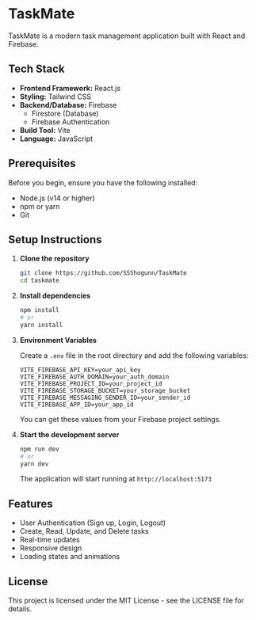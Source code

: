 # TaskMate

TaskMate is a modern task management application built with React and Firebase.

## Tech Stack

- **Frontend Framework:** React.js
- **Styling:** Tailwind CSS
- **Backend/Database:** Firebase
  - Firestore (Database)
  - Firebase Authentication
- **Build Tool:** Vite
- **Language:** JavaScript

## Prerequisites

Before you begin, ensure you have the following installed:
- Node.js (v14 or higher)
- npm or yarn
- Git

## Setup Instructions

1. **Clone the repository**
   ```bash
   git clone https://github.com/SSShogunn/TaskMate
   cd taskmate
   ```

2. **Install dependencies**
   ```bash
   npm install
   # or
   yarn install
   ```

3. **Environment Variables**
   
   Create a `.env` file in the root directory and add the following variables:
   ```env
   VITE_FIREBASE_API_KEY=your_api_key
   VITE_FIREBASE_AUTH_DOMAIN=your_auth_domain
   VITE_FIREBASE_PROJECT_ID=your_project_id
   VITE_FIREBASE_STORAGE_BUCKET=your_storage_bucket
   VITE_FIREBASE_MESSAGING_SENDER_ID=your_sender_id
   VITE_FIREBASE_APP_ID=your_app_id
   ```
   
   You can get these values from your Firebase project settings.

4. **Start the development server**
   ```bash
   npm run dev
   # or
   yarn dev
   ```

   The application will start running at `http://localhost:5173`

## Features

- User Authentication (Sign up, Login, Logout)
- Create, Read, Update, and Delete tasks
- Real-time updates
- Responsive design
- Loading states and animations


## License

This project is licensed under the MIT License - see the LICENSE file for details.
